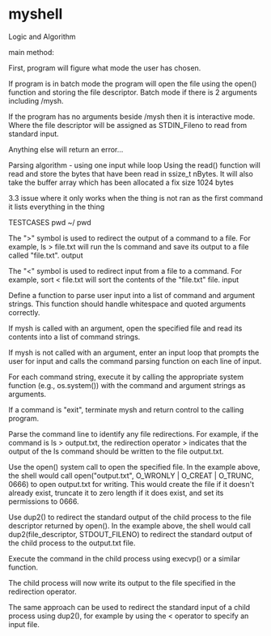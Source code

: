 # myshell

Logic and Algorithm 

main method: 

First, program will figure what mode the user has chosen. 

If program is in batch mode the program will open the file using the open() function and storing the file descriptor. Batch mode if there is 2 arguments including /mysh. 

If the program has no arguments beside /mysh then it is interactive mode. Where the file descriptor will be assigned as STDIN_Fileno to read from standard input. 

Anything else will return an error...

Parsing algorithm - using one input while loop 
Using the read() function will read and store the bytes that have been read in ssize_t nBytes. It will also take the buffer array which has been allocated a fix size 1024 bytes 


3.3 issue where it only works when the thing is not ran as the first command it lists everything in the thing

TESTCASES
pwd
~/
pwd

The ">" symbol is used to redirect the output of a command to a file. For example, ls > file.txt will run the ls command and save its output to a file called "file.txt".
output

The "<" symbol is used to redirect input from a file to a command. For example, sort < file.txt will sort the contents of the "file.txt" file.
input


Define a function to parse user input into a list of command and argument strings. This function should handle whitespace and quoted arguments correctly.

If mysh is called with an argument, open the specified file and read its contents into a list of command strings.

If mysh is not called with an argument, enter an input loop that prompts the user for input and calls the command parsing function on each line of input.

For each command string, execute it by calling the appropriate system function (e.g., os.system()) with the command and argument strings as arguments.

If a command is "exit", terminate mysh and return control to the calling program.









Parse the command line to identify any file redirections. For example, if the command is ls > output.txt, the redirection operator > indicates that the output of the ls command should be written to the file output.txt.

Use the open() system call to open the specified file. In the example above, the shell would call open("output.txt", O_WRONLY | O_CREAT | O_TRUNC, 0666) to open output.txt for writing. This would create the file if it doesn't already exist, truncate it to zero length if it does exist, and set its permissions to 0666.

Use dup2() to redirect the standard output of the child process to the file descriptor returned by open(). In the example above, the shell would call dup2(file_descriptor, STDOUT_FILENO) to redirect the standard output of the child process to the output.txt file.

Execute the command in the child process using execvp() or a similar function.

The child process will now write its output to the file specified in the redirection operator.

The same approach can be used to redirect the standard input of a child process using dup2(), for example by using the < operator to specify an input file.